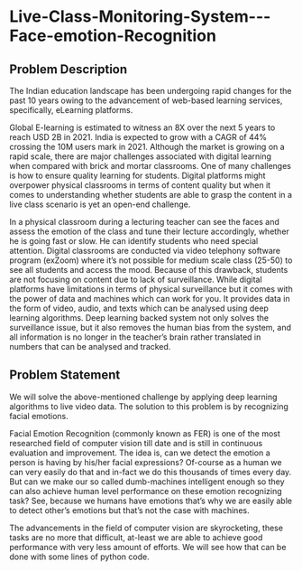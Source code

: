 # Live-Class-Monitoring-System---Face-emotion-Recognition

## <b> Problem Description </b>

The Indian education landscape has been undergoing rapid changes for the past 10 years owing to
the advancement of web-based learning services, specifically, eLearning platforms.

Global E-learning is estimated to witness an 8X over the next 5 years to reach USD 2B in 2021. India
is expected to grow with a CAGR of 44% crossing the 10M users mark in 2021. Although the market
is growing on a rapid scale, there are major challenges associated with digital learning when
compared with brick and mortar classrooms. One of many challenges is how to ensure quality
learning for students. Digital platforms might overpower physical classrooms in terms of content
quality but when it comes to understanding whether students are able to grasp the content in a live
class scenario is yet an open-end challenge.


In a physical classroom during a lecturing teacher can see the faces and assess the emotion of the
class and tune their lecture accordingly, whether he is going fast or slow. He can identify students who
need special attention. Digital classrooms are conducted via video telephony software program (exZoom) where it’s not possible for medium scale class (25-50) to see all students and access the
mood. Because of this drawback, students are not focusing on content due to lack of surveillance.
While digital platforms have limitations in terms of physical surveillance but it comes with the power of
data and machines which can work for you. It provides data in the form of video, audio, and texts
which can be analysed using deep learning algorithms. Deep learning backed system not only solves
the surveillance issue, but it also removes the human bias from the system, and all information is no
longer in the teacher’s brain rather translated in numbers that can be analysed and tracked.

## Problem Statement

We will solve the above-mentioned challenge by applying deep learning algorithms to live video data.
The solution to this problem is by recognizing facial emotions.

Facial Emotion Recognition (commonly known as FER) is one of the most researched field of computer vision till date and is still in continuous evaluation and improvement. The idea is, can we detect the emotion a person is having by his/her facial expressions? Of-course as a human we can very easily do that and in-fact we do this thousands of times every day. But can we make our so called dumb-machines intelligent enough so they can also achieve human level performance on these emotion recognizing task? See, because we humans have emotions that’s why we are easily able to detect other’s emotions but that’s not the case with machines.

The advancements in the field of computer vision are skyrocketing, these tasks are no more that difficult, at-least we are able to achieve good performance with very less amount of efforts. We will see how that can be done with some lines of python code.
